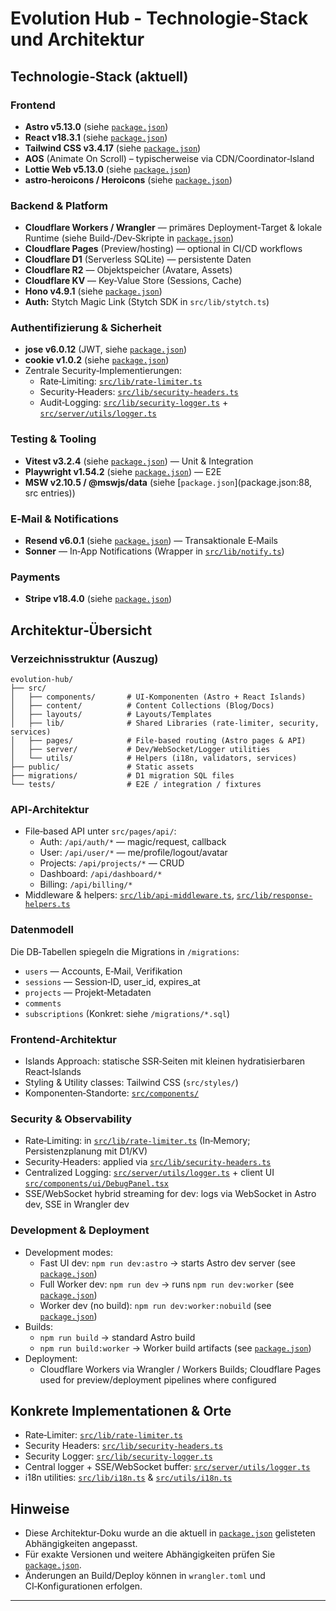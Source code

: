 # Evolution Hub - Technologie-Stack und Architektur

## Technologie‑Stack (aktuell)

### Frontend

- **Astro v5.13.0** (siehe [`package.json`](package.json:56))
- **React v18.3.1** (siehe [`package.json`](package.json:75))
- **Tailwind CSS v3.4.17** (siehe [`package.json`](package.json:115))
- **AOS** (Animate On Scroll) – typischerweise via CDN/Coordinator‑Island
- **Lottie Web v5.13.0** (siehe [`package.json`](package.json:74))
- **astro‑heroicons / Heroicons** (siehe [`package.json`](package.json:57))

### Backend & Platform

- **Cloudflare Workers / Wrangler** — primäres Deployment‑Target & lokale Runtime (siehe Build‑/Dev‑Skripte in [`package.json`](package.json:6))
- **Cloudflare Pages** (Preview/hosting) — optional in CI/CD workflows
- **Cloudflare D1** (Serverless SQLite) — persistente Daten
- **Cloudflare R2** — Objektspeicher (Avatare, Assets)
- **Cloudflare KV** — Key‑Value Store (Sessions, Cache)
- **Hono v4.9.1** (siehe [`package.json`](package.json:72))
- **Auth:** Stytch Magic Link (Stytch SDK in `src/lib/stytch.ts`)

### Authentifizierung & Sicherheit

- **jose v6.0.12** (JWT, siehe [`package.json`](package.json:73))
- **cookie v1.0.2** (siehe [`package.json`](package.json:66))
- Zentrale Security‑Implementierungen:
  - Rate‑Limiting: [`src/lib/rate-limiter.ts`](src/lib/rate-limiter.ts:1)
  - Security‑Headers: [`src/lib/security-headers.ts`](src/lib/security-headers.ts:1)
  - Audit‑Logging: [`src/lib/security-logger.ts`](src/lib/security-logger.ts:1) + [`src/server/utils/logger.ts`](src/server/utils/logger.ts:42)

### Testing & Tooling

- **Vitest v3.2.4** (siehe [`package.json`](package.json:120)) — Unit & Integration
- **Playwright v1.54.2** (siehe [`package.json`](package.json:90)) — E2E
- **MSW v2.10.5 / @mswjs/data** (siehe [`package.json`](package.json:88, src entries))

### E‑Mail & Notifications

- **Resend v6.0.1** (siehe [`package.json`](package.json:78)) — Transaktionale E‑Mails
- **Sonner** — In‑App Notifications (Wrapper in [`src/lib/notify.ts`](src/lib/notify.ts:1))

### Payments

- **Stripe v18.4.0** (siehe [`package.json`](package.json:81))

## Architektur‑Übersicht

### Verzeichnisstruktur (Auszug)

```text
evolution-hub/
├── src/
│   ├── components/       # UI‑Komponenten (Astro + React Islands)
│   ├── content/          # Content Collections (Blog/Docs)
│   ├── layouts/          # Layouts/Templates
│   ├── lib/              # Shared Libraries (rate‑limiter, security, services)
│   ├── pages/            # File‑based routing (Astro pages & API)
│   ├── server/           # Dev/WebSocket/Logger utilities
│   └── utils/            # Helpers (i18n, validators, services)
├── public/               # Static assets
├── migrations/           # D1 migration SQL files
└── tests/                # E2E / integration / fixtures
```

### API‑Architektur

- File‑based API unter `src/pages/api/`:
  - Auth: `/api/auth/*` — magic/request, callback
  - User: `/api/user/*` — me/profile/logout/avatar
  - Projects: `/api/projects/*` — CRUD
  - Dashboard: `/api/dashboard/*`
  - Billing: `/api/billing/*`
- Middleware & helpers: [`src/lib/api-middleware.ts`](src/lib/api-middleware.ts:1), [`src/lib/response-helpers.ts`](src/lib/response-helpers.ts:1)

### Datenmodell

Die DB‑Tabellen spiegeln die Migrations in `/migrations`:

- `users` — Accounts, E‑Mail, Verifikation
- `sessions` — Session‑ID, user_id, expires_at
- `projects` — Projekt‑Metadaten
- `comments`
- `subscriptions`
(Konkret: siehe `/migrations/*.sql`)

### Frontend‑Architektur

- Islands Approach: statische SSR‑Seiten mit kleinen hydratisierbaren React‑Islands
- Styling & Utility classes: Tailwind CSS (`src/styles/`)
- Komponenten‑Standorte: [`src/components/`](src/components:1)

### Security & Observability

- Rate‑Limiting: in [`src/lib/rate-limiter.ts`](src/lib/rate-limiter.ts:1) (In‑Memory; Persistenzplanung mit D1/KV)
- Security‑Headers: applied via [`src/lib/security-headers.ts`](src/lib/security-headers.ts:59)
- Centralized Logging: [`src/server/utils/logger.ts`](src/server/utils/logger.ts:37) + client UI [`src/components/ui/DebugPanel.tsx`](src/components/ui/DebugPanel.tsx:39)
- SSE/WebSocket hybrid streaming for dev: logs via WebSocket in Astro dev, SSE in Wrangler dev

### Development & Deployment

- Development modes:
  - Fast UI dev: `npm run dev:astro` → starts Astro dev server (see [`package.json`](package.json:11))
  - Full Worker dev: `npm run dev` → runs `npm run dev:worker` (see [`package.json`](package.json:6-13))
  - Worker dev (no build): `npm run dev:worker:nobuild` (see [`package.json`](package.json:10))
- Builds:
  - `npm run build` → standard Astro build
  - `npm run build:worker` → Worker build artifacts (see [`package.json`](package.json:17))
- Deployment:
  - Cloudflare Workers via Wrangler / Workers Builds; Cloudflare Pages used for preview/deployment pipelines where configured

## Konkrete Implementationen & Orte

- Rate‑Limiter: [`src/lib/rate-limiter.ts`](src/lib/rate-limiter.ts:1)
- Security Headers: [`src/lib/security-headers.ts`](src/lib/security-headers.ts:1)
- Security Logger: [`src/lib/security-logger.ts`](src/lib/security-logger.ts:1)
- Central logger + SSE/WebSocket buffer: [`src/server/utils/logger.ts`](src/server/utils/logger.ts:37)
- i18n utilities: [`src/lib/i18n.ts`](src/lib/i18n.ts:12) & [`src/utils/i18n.ts`](src/utils/i18n.ts:23)

## Hinweise

- Diese Architektur‑Doku wurde an die aktuell in [`package.json`](package.json:1) gelisteten Abhängigkeiten angepasst.
- Für exakte Versionen und weitere Abhängigkeiten prüfen Sie [`package.json`](package.json:6).
- Änderungen an Build/Deploy können in `wrangler.toml` und CI‑Konfigurationen erfolgen.

---
